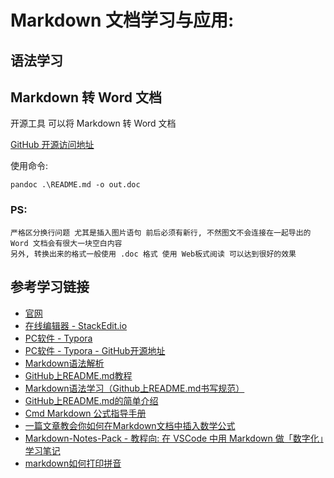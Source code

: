 ﻿# Markdown 文档学习与应用:
## 语法学习

## Markdown 转 Word 文档
开源工具 可以将 Markdown 转 Word 文档

[GitHub 开源访问地址](https://github.com/jgm/pandoc)

使用命令:

```shell
pandoc .\README.md -o out.doc
```

### PS:
    严格区分换行问题 尤其是插入图片语句 前后必须有新行, 不然图文不会连接在一起导出的 Word 文档会有很大一块空白内容
    另外, 转换出来的格式一般使用 .doc 格式 使用 Web板式阅读 可以达到很好的效果

## 参考学习链接

* [官网](http://www.markdown.cn/)
* [在线编辑器 - StackEdit.io](https://stackedit.io/)
* [PC软件 - Typora](https://typora.io/)
* [PC软件 - Typora - GitHub开源地址](https://github.com/typora/)
* [Markdown语法解析](https://www.jianshu.com/p/7aec157c395f)
* [GitHub上README.md教程](https://blog.csdn.net/Kaitiren/article/details/38513715)
* [Markdown语法学习（Github上README.md书写规范）](https://blog.csdn.net/brian512/article/details/41310269)
* [GitHub上README.md的简单介绍](https://www.cnblogs.com/shiy/p/6526868.html)
* [Cmd Markdown 公式指导手册](https://www.zybuluo.com/codeep/note/163962)
* [一篇文章教会你如何在Markdown文档中插入数学公式](https://zhuanlan.zhihu.com/p/158156773)
* [Markdown-Notes-Pack - 教程向: 在 VSCode 中用 Markdown 做「数字化」学习笔记](https://zhuanlan.zhihu.com/p/366596107)
* [markdown如何打印拼音](https://blog.csdn.net/enthan809882/article/details/109355697)
